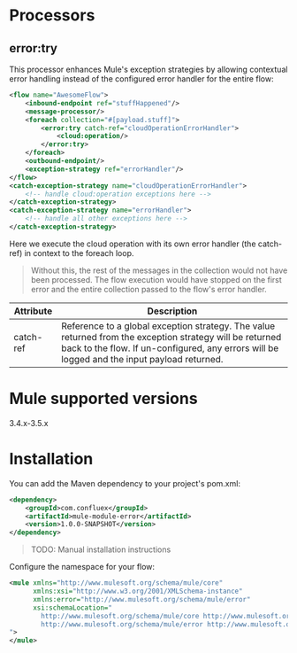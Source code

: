 # Processors

## error:try

This processor enhances Mule's exception strategies by allowing contextual error handling instead of the configured
error handler for the entire flow: 

```xml
<flow name="AwesomeFlow">
    <inbound-endpoint ref="stuffHappened"/>
    <message-processor/>     
    <foreach collection="#[payload.stuff]">
        <error:try catch-ref="cloudOperationErrorHandler">
            <cloud:operation/>
        </error:try>
    </foreach>
    <outbound-endpoint/>
    <exception-strategy ref="errorHandler"/>
</flow>
<catch-exception-strategy name="cloudOperationErrorHandler">
    <!-- handle cloud:operation exceptions here -->  
</catch-exception-strategy>
<catch-exception-strategy name="errorHandler">
    <!-- handle all other exceptions here -->  
</catch-exception-strategy>
```

Here we execute the cloud operation with its own error handler (the catch-ref) in context to the 
foreach loop. 

> Without this, the rest of the messages in the collection would not have been processed. The flow
> execution would have stopped on the first error and the entire collection passed to the flow's error handler.



| Attribute     | Description   |
| ------------- |---------------| 
| catch-ref     | Reference to a global exception strategy. The value returned from the exception strategy will be returned back to the flow. If un-configured, any errors will be logged and the input payload returned.|


# Mule supported versions

3.4.x-3.5.x

# Installation 

You can add the Maven dependency to your project's pom.xml:

```xml
<dependency>
    <groupId>com.confluex</groupId>
    <artifactId>mule-module-error</artifactId>
    <version>1.0.0-SNAPSHOT</version>
</dependency>
```

> TODO: Manual installation instructions


Configure the namespace for your flow:

```xml
<mule xmlns="http://www.mulesoft.org/schema/mule/core"
      xmlns:xsi="http://www.w3.org/2001/XMLSchema-instance"
      xmlns:error="http://www.mulesoft.org/schema/mule/error"
      xsi:schemaLocation="
        http://www.mulesoft.org/schema/mule/core http://www.mulesoft.org/schema/mule/core/current/mule.xsd
        http://www.mulesoft.org/schema/mule/error http://www.mulesoft.org/schema/mule/error/current/mule-error.xsd
">
</mule>
```
